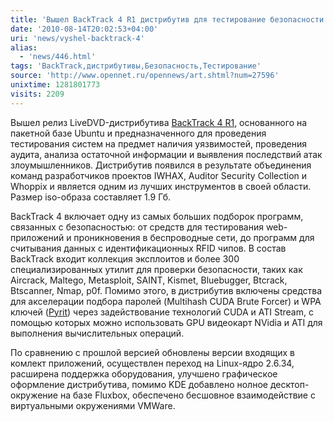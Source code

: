 ```yaml
---
title: 'Вышел BackTrack 4 R1 дистрибутив для тестирование безопасности системы'
date: '2010-08-14T20:02:53+04:00'
uri: 'news/vyshel-backtrack-4'
alias: 
  - 'news/446.html'
tags: 'BackTrack,дистрибутивы,Безопасность,Тестирование'
source: 'http://www.opennet.ru/opennews/art.shtml?num=27596'
unixtime: 1281801773
visits: 2209
---
```

Вышел релиз LiveDVD-дистрибутива [BackTrack 4 R1](http://www.backtrack-linux.org), основанного на пакетной базе Ubuntu и предназначенного для проведения тестирования систем на предмет наличия уязвимостей, проведения аудита, анализа остаточной информации и выявления последствий атак злоумышленников. Дистрибутив появился в результате объединения команд разработчиков проектов IWHAX, Auditor Security Collection и Whoppix и является одним из лучших инструментов в своей области. Размер iso-образа составляет 1.9 Гб. 

BackTrack 4 включает одну из самых больших подборок программ, связанных с безопасностью: от средств для тестирования web-приложений и проникновения в беспроводные сети, до программ для считывания данных с идентификационных RFID чипов. В состав BackTrack входит коллекция эксплоитов и более 300 специализированных утилит для проверки безопасности, таких как Aircrack, Maltego, Metasploit, SAINT, Kismet, Bluebugger, Btcrack, Btscanner, Nmap, p0f. Помимо этого, в дистрибутив включены средства для акселерации подбора паролей (Multihash CUDA Brute Forcer) и WPA ключей ([Pyrit](http://code.google.com/p/pyrit/)) через задействование технологий CUDA и ATI Stream, с помощью которых можно использовать GPU видеокарт NVidia и ATI для выполнения вычислительных операций.

По сравнению с прошлой версией обновлены версии входящих в комлект приложений, осуществлен переход на Linux-ядро 2.6.34, расширена поддержка оборудования, улучшено графическое оформление дистрибутива, помимо KDE добавлено нолное десктоп-окружение на базе Fluxbox, обеспечено бесшовное взаимодействие с виртуальными окружениями VMWare.
